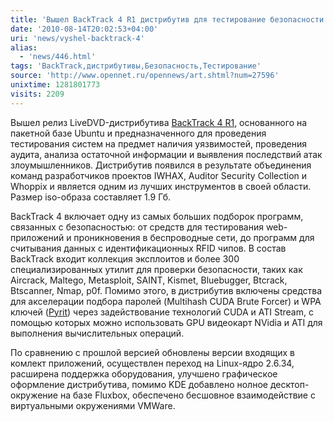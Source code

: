 ```yaml
---
title: 'Вышел BackTrack 4 R1 дистрибутив для тестирование безопасности системы'
date: '2010-08-14T20:02:53+04:00'
uri: 'news/vyshel-backtrack-4'
alias: 
  - 'news/446.html'
tags: 'BackTrack,дистрибутивы,Безопасность,Тестирование'
source: 'http://www.opennet.ru/opennews/art.shtml?num=27596'
unixtime: 1281801773
visits: 2209
---
```

Вышел релиз LiveDVD-дистрибутива [BackTrack 4 R1](http://www.backtrack-linux.org), основанного на пакетной базе Ubuntu и предназначенного для проведения тестирования систем на предмет наличия уязвимостей, проведения аудита, анализа остаточной информации и выявления последствий атак злоумышленников. Дистрибутив появился в результате объединения команд разработчиков проектов IWHAX, Auditor Security Collection и Whoppix и является одним из лучших инструментов в своей области. Размер iso-образа составляет 1.9 Гб. 

BackTrack 4 включает одну из самых больших подборок программ, связанных с безопасностью: от средств для тестирования web-приложений и проникновения в беспроводные сети, до программ для считывания данных с идентификационных RFID чипов. В состав BackTrack входит коллекция эксплоитов и более 300 специализированных утилит для проверки безопасности, таких как Aircrack, Maltego, Metasploit, SAINT, Kismet, Bluebugger, Btcrack, Btscanner, Nmap, p0f. Помимо этого, в дистрибутив включены средства для акселерации подбора паролей (Multihash CUDA Brute Forcer) и WPA ключей ([Pyrit](http://code.google.com/p/pyrit/)) через задействование технологий CUDA и ATI Stream, с помощью которых можно использовать GPU видеокарт NVidia и ATI для выполнения вычислительных операций.

По сравнению с прошлой версией обновлены версии входящих в комлект приложений, осуществлен переход на Linux-ядро 2.6.34, расширена поддержка оборудования, улучшено графическое оформление дистрибутива, помимо KDE добавлено нолное десктоп-окружение на базе Fluxbox, обеспечено бесшовное взаимодействие с виртуальными окружениями VMWare.
